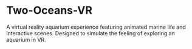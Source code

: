 # Two-Oceans-VR
A virtual reality aquarium experience featuring animated marine life and interactive scenes. Designed to simulate the feeling of exploring an aquarium in VR.
